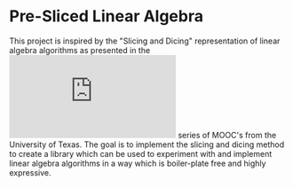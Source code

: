 # Pre-Sliced Linear Algebra
This project is inspired by the "Slicing and Dicing" representation of linear algebra algorithms as presented in the ![Linear Algebra: Foundations to Frontiers](http://ulaff.net/index.html) series of MOOC's from the University of Texas. The goal is to implement the slicing and dicing method to create a library which can be used to experiment with and implement linear algebra algorithms in a way which is boiler-plate free and highly expressive.
